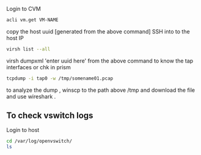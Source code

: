 Login to CVM 
```sh
acli vm.get VM-NAME
```
copy the host uuid [generated from the above command]
SSH into to the host IP 
```sh
virsh list --all
```
virsh dumpxml 'enter uuid here' from the above command to know the tap interfaces or chk in prism 

```sh
tcpdump -i tap0 -w /tmp/somename01.pcap
```
to analyze the dump , winscp to the path above /tmp and download the file and use wireshark .


## To check vswitch logs 

Login to host
```sh
cd /var/log/openvswitch/
ls
```
